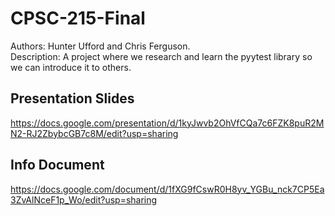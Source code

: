 # CPSC-215-Final
Authors: Hunter Ufford and Chris Ferguson.<br>
Description: A project where we research and learn the pyytest library so we can introduce it to others.


## Presentation Slides
https://docs.google.com/presentation/d/1kyJwvb2OhVfCQa7c6FZK8puR2MN2-RJ2ZbybcGB7c8M/edit?usp=sharing

## Info Document
https://docs.google.com/document/d/1fXG9fCswR0H8yv_YGBu_nck7CP5Ea3ZvAlNceF1p_Wo/edit?usp=sharing
